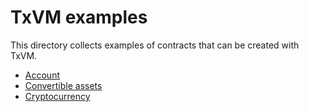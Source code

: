 # TxVM examples

This directory collects examples of contracts that can be created with TxVM.

* [Account](account.md)
* [Convertible assets](convertible.md)
* [Cryptocurrency](cryptocurrency.md)
